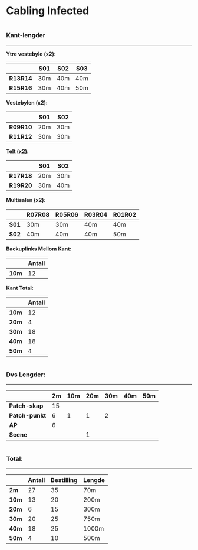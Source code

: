 # Cabling Infected

#
#
### Kant-lengder

---

**Ytre vestebyle (x2):**

|            | S01 | S02 | S03 |
|------------|-----|-----|-----|
| **R13R14** | 30m | 40m | 40m |
| **R15R16** | 30m | 40m | 50m |

**Vestebylen (x2):**

|            | S01 | S02 |
|------------|-----|-----|
| **R09R10** | 20m | 30m |
| **R11R12** | 30m | 30m |

**Telt (x2):**

|            | S01 | S02 |
|------------|-----|-----|
| **R17R18** | 20m | 30m |
| **R19R20** | 30m | 40m |

**Multisalen (x2):**

|         | R07R08 | R05R06 | R03R04 | R01R02 |
|---------|--------|--------|--------|--------|
| **S01** | 30m    | 30m    | 40m    | 40m    |
| **S02** | 40m    | 40m    | 40m    | 50m    |

**Backuplinks Mellom Kant:**

|     | Antall |
|-----|--------|
| **10m** | 12     |

**Kant Total:**

|     | Antall |
|-----|--------|
| **10m** | 12
| **20m** | 4
| **30m** | 18
| **40m** | 18
| **50m** | 4

#
#
#
### Dvs Lengder:
---

|                     | 2m  | 10m | 20m | 30m | 40m | 50m |
|---------------------|-----|-----|-----|-----|-----|-----|
| **Patch-skap**      | 15 |
| **Patch-punkt**     | 6  |  1  |  1  |  2  |
| **AP**              | 6
| **Scene**           |   |     | 1

#
#
#
### Total:
---
|     | Antall | Bestilling | Lengde
|-----|--------|--------|---|
| **2m** | 27 | 35 | 70m
| **10m** | 13  | 20 | 200m
| **20m** | 6   | 15 | 300m
| **30m** | 20  | 25 | 750m
| **40m** | 18  | 25 | 1000m
| **50m** | 4   | 10 | 500m



